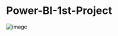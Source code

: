 # Power-BI-1st-Project
![image](https://github.com/user-attachments/assets/56657c99-c5af-46c4-b498-f0f0dd8e1970)
